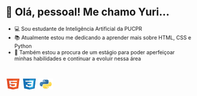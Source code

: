 # 👋 Olá, pessoal! Me chamo Yuri...

- 💻 Sou estudante de Inteligência Artificial da PUCPR
- 📚 Atualmente estou me dedicando a aprender mais sobre HTML, CSS e Python
- 👀 Também estou a procura de um estágio para poder aperfeiçoar minhas habilidades
e continuar a evoluir nessa área
##
<div style="display: inline_block"><br>
  <img align="center" alt="Rafa-HTML" height="30" width="40" src="https://raw.githubusercontent.com/devicons/devicon/master/icons/html5/html5-original.svg">
  <img align="center" alt="Rafa-CSS" height="30" width="40" src="https://raw.githubusercontent.com/devicons/devicon/master/icons/css3/css3-original.svg">
  <img align="center" alt="Rafa-Python" height="30" width="40" src="https://raw.githubusercontent.com/devicons/devicon/master/icons/python/python-original.svg">
</div>

